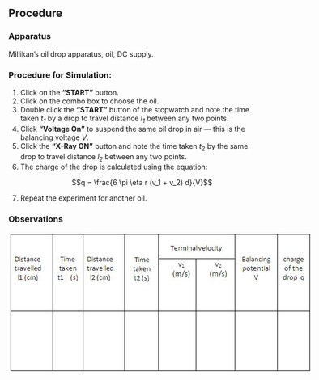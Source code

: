 ## Procedure


### Apparatus
 

Millikan’s oil drop apparatus, oil, DC supply.


<h3>Procedure for Simulation:</h3>

<ol>
  <li>Click on the <strong>“START”</strong> button.</li>
  <li>Click on the combo box to choose the oil.</li>
  <li>Double click the <strong>“START”</strong> button of the stopwatch and note the time taken <i>t<sub>1</sub></i> by a drop to travel distance <i>l<sub>1</sub></i> between any two points.</li>
  <li>Click <strong>“Voltage On”</strong> to suspend the same oil drop in air — this is the balancing voltage <i>V</i>.</li>
  <li>Click the <strong>“X-Ray ON”</strong> button and note the time taken <i>t<sub>2</sub></i> by the same drop to travel distance <i>l<sub>2</sub></i> between any two points.</li>
  <li>The charge of the drop is calculated using the equation:</li>


$$q = \frac{6 \pi \eta r (v_1 + v_2) d}{V}$$

 <li>Repeat the experiment for another oil.  </li>
</ol>

### Observations


<div style="display: block; margin-left: auto; margin-right: auto; text-align: center; width: fit-content;"><img src="./images/figure5.jpg" alt="Figure 5" style="max-width: 600px; height: auto;"><p style="text-align: center; font-size: smaller; font-style: italic;"> </p></div>
